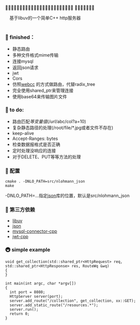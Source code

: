 🥜🥐🥖🥞🥓🥙🥚🥘🥗🥫🥣🥪🥩🥨🥦🥥🦗🥛🥟🥠🥡🥤🥢🥧 🥦🥩🥐🍕🎯🥫🥧

&emsp;基于libuv的一个简单C++ http服务器 \
&emsp;

### 🍕 finished：
+ 静态路由
+ 多种文件格式mime传输
+ 连接mysql
+ 返回json请求
+ jwt
+ Cors
+ 仿照[webcc](https://github.com/sprinfall/webcc/blob/master/webcc/router.h) 的方式做路由，代替radix_tree
+ 完全使用shared_ptr来管理连接
+ 使用base64来传输图片文件

###  🎯 to do:
+ 路由匹配$等变量值(/url/$abc/col?a=10)
+ 复杂静态路径的处理(/root/file/*.jpg或者文件不存在)
+ keep-alive
+ Accept-Ranges: bytes
+ 检查数据报格式是否正确
+ 定时处理没响应的连接
+ 对于DELETE、PUT等等方法的处理
&ensp;

### 🥘 配置
```
cmake . -DNLO_PATH=src/nlohmann_json
make
```
-DNLO_PATH=...指定[json](https://github.com/nlohmann/json)库的位置，默认是src/nlohmann_json
### 🗼 第三方依赖
+ [libuv](https://github.com/libuv/libuv)
+ [json](https://github.com/nlohmann/json)
+ [mysql-connector-cpp](https://github.com/mysql/mysql-connector-cpp)
+ [jwt-cpp](https://github.com/pokowaka/jwt-cpp)

### 🚇 simple example

```
void get_collection(std::shared_ptr<HttpRequest> req, std::shared_ptr<HttpResponse> res, RouteWq &wq)
{
}

int main(int argc, char *argv[])
{
  int port = 8080;
  HttpServer server(port);
  server.add_route("/collection", get_collection, xx::GET);
  server.add_static_route("/resources.*");
  server.run();
  return 0;
}
```

